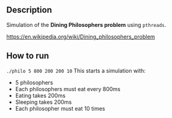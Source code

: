 ## Description
Simulation of the **Dining Philosophers problem** using `pthreads`.

https://en.wikipedia.org/wiki/Dining_philosophers_problem

## How to run
`./philo 5 800 200 200 10`
This starts a simulation with:
- 5 philosophers
- Each philosophers must eat every 800ms
- Eating takes 200ms
- Sleeping takes 200ms
- Each philosopher must eat 10 times
